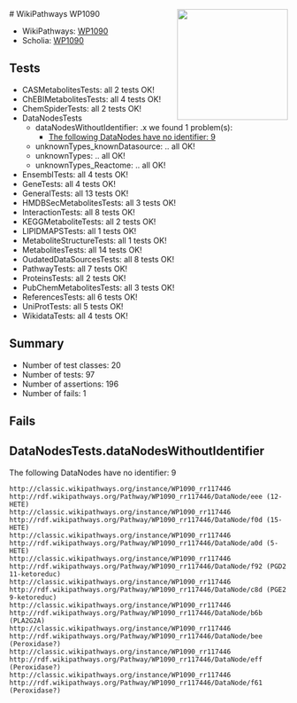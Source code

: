 <img style="float: right; width: 200px" src="https://upload.wikimedia.org/wikipedia/commons/thumb/8/83/Wplogo_with_text_500.png/640px-Wplogo_with_text_500.png" />
# WikiPathways WP1090

* WikiPathways: [WP1090](https://wikipathways.org/pathways/WP1090)
* Scholia: [WP1090](https://scholia.toolforge.org/wikipathways/WP1090)
## Tests
* CASMetabolitesTests: all 2 tests OK!
* ChEBIMetabolitesTests: all 4 tests OK!
* ChemSpiderTests: all 2 tests OK!
* DataNodesTests
    * dataNodesWithoutIdentifier: .x we found 1 problem(s):
        * [The following DataNodes have no identifier: 9](#d2d32fa8)
    * unknownTypes_knownDatasource: .. all OK!
    * unknownTypes: .. all OK!
    * unknownTypes_Reactome: .. all OK!
* EnsemblTests: all 4 tests OK!
* GeneTests: all 4 tests OK!
* GeneralTests: all 13 tests OK!
* HMDBSecMetabolitesTests: all 3 tests OK!
* InteractionTests: all 8 tests OK!
* KEGGMetaboliteTests: all 2 tests OK!
* LIPIDMAPSTests: all 1 tests OK!
* MetaboliteStructureTests: all 1 tests OK!
* MetabolitesTests: all 14 tests OK!
* OudatedDataSourcesTests: all 8 tests OK!
* PathwayTests: all 7 tests OK!
* ProteinsTests: all 2 tests OK!
* PubChemMetabolitesTests: all 3 tests OK!
* ReferencesTests: all 6 tests OK!
* UniProtTests: all 5 tests OK!
* WikidataTests: all 4 tests OK!


## Summary

* Number of test classes: 20
* Number of tests: 97
* Number of assertions: 196
* Number of fails: 1

## Fails

<a name="d2d32fa8" />

## DataNodesTests.dataNodesWithoutIdentifier

The following DataNodes have no identifier: 9
```
http://classic.wikipathways.org/instance/WP1090_rr117446 http://rdf.wikipathways.org/Pathway/WP1090_rr117446/DataNode/eee (12-HETE)
http://classic.wikipathways.org/instance/WP1090_rr117446 http://rdf.wikipathways.org/Pathway/WP1090_rr117446/DataNode/f0d (15-HETE)
http://classic.wikipathways.org/instance/WP1090_rr117446 http://rdf.wikipathways.org/Pathway/WP1090_rr117446/DataNode/a0d (5-HETE)
http://classic.wikipathways.org/instance/WP1090_rr117446 http://rdf.wikipathways.org/Pathway/WP1090_rr117446/DataNode/f92 (PGD2 11-ketoreduc)
http://classic.wikipathways.org/instance/WP1090_rr117446 http://rdf.wikipathways.org/Pathway/WP1090_rr117446/DataNode/c8d (PGE2 9-ketoreduc)
http://classic.wikipathways.org/instance/WP1090_rr117446 http://rdf.wikipathways.org/Pathway/WP1090_rr117446/DataNode/b6b (PLA2G2A)
http://classic.wikipathways.org/instance/WP1090_rr117446 http://rdf.wikipathways.org/Pathway/WP1090_rr117446/DataNode/bee (Peroxidase?)
http://classic.wikipathways.org/instance/WP1090_rr117446 http://rdf.wikipathways.org/Pathway/WP1090_rr117446/DataNode/eff (Peroxidase?)
http://classic.wikipathways.org/instance/WP1090_rr117446 http://rdf.wikipathways.org/Pathway/WP1090_rr117446/DataNode/f61 (Peroxidase?)
```

